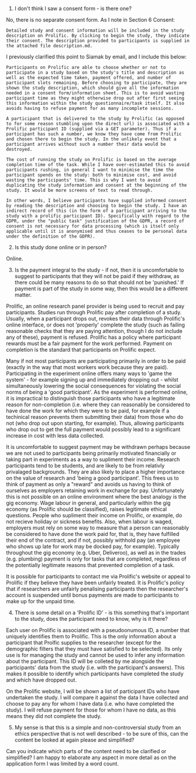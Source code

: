 
1. I don't think I saw a consent form - is there one? 

No, there is no separate consent form. As I note in Section 6 Consent:

    Detailed study and consent information will be included in the study description on Prolific. By clicking to begin the study, they indicate their consent. The description provided to participants is supplied in the attached file description.md.

I previously clarified this point to Siamak by email, and I include this below:

    Participants on Prolific are able to choose whether or not to participate in a study based on the study's title and description as well as the expected time taken, payment offered, and number of participant slots remaining. Before choosing to participate, they are shown the study description, which should give all the information needed in a consent form/information sheet. This is to avoid wasting participant time as they might otherwise drop out after first seeing this information within the study questionnaire/task itself. It also avoids having to refuse payment for as many incomplete sessions.

    A participant that is delivered to the study by Prolific (as opposed to for some reason stumbling upon the direct url) is associated with a Prolific participant ID (supplied via a GET parameter). Thus if a participant has such a number, we know they have come from Prolific and chosen there to begin the study. In the unlikely event that a participant arrives without such a number their data would be destroyed.

    The cost of running the study on Prolific is based on the average completion time of the task. While I have over-estimated this to avoid participants rushing, in general I want to minimise the time the participant spends on the study: both to minimise cost, and avoid wasting the participants' time. This is why I want to avoid duplicating the study information and consent at the beginning of the study. It would be more screens of text to read through.

    In other words, I believe participants have supplied informed consent by reading the description and choosing to begin the study. I have an indirect record of this (in the form of a participant arriving to the study with a prolific participant ID). Specifically with regard to the GDPR, under the "public task" justification of the GDPR, a record of consent is not necessary for data processing (which is itself only applicable until it is anonymised and thus ceases to be personal data under the definition of the GDPR).


2. Is this study done online or in person?

Online. 


3. Is the payment integral to the study - if not, then it is uncomfortable to suggest to participants that they will not be paid if they withdraw, as there could be many reasons to do so that should not be 'punished.' If payment is part of the study in some way, then this would be a different matter.

Prolific, an online research panel provider is being used to recruit and pay participants. Studies run through Prolific pay after completion of a study. Usually, when a participant drops out, revokes their data through Prolific's online interface, or does not 'properly' complete the study (such as failing reasonable checks that they are paying attention, though I do not include any of these), payment is refused. Prolific has a policy where participant rewards must be a fair payment for the work performed. Payment on completion is the standard that participants on Prolific expect.

Many if not most participants are participating primarily in order to be paid (exactly in the way that most workers work because they are paid). Participating in the experiment online offers many ways to 'game the system' - for example signing up and immediately dropping out - whilst simultaneously lowering the social consequences for violating the social norms of being a 'good participant'. As the experiment is performed online, it is impractical to distinguish those participants who have a legitimate reason for non-completion (i.e. where they can reasonably be considered to have done the work for which they were to be paid, for example if a techinical reason prevents them submitting their data) from those who do not (who drop out upon starting, for example). Thus, allowing participants who drop out to get the full payment would possibly lead to a significant increase in cost with less data collected. 

It is uncomfortable to suggest payment may be withdrawn perhaps because we are not used to participants being primarily motivated financially or taking part in experiments as a way to supliment their income. Research participants tend to be students, and are likely to be from relativly privalaged backgrounds. They are also likely to place a higher importance on the value of research and 'being a good participant'. This frees us to think of payment as only a "reward" and avoids us having to think of ourselves as employers retaining work in exchange for pay. Unfortunately this is not possible on an online environment where the best analogy is the gig economy. Wage labour in general, and particularly within the gig economy (as Prolific should be classified), raises legitimate ethical questions. People who supliment their income on Prolific, or example, do not recieve holiday or sickness benefits. Also, when labour is waged, employers must rely on some way to measure that a person can reasonably be considered to have done the work paid for, that is, they have fulfilled their end of the contract, and if not, possibly withhold pay (an employee who shows up late for work may be docked pay, for example). Typically throughout the gig economy (e.g. Uber, Deliveroo), as well as in the trades (e.g. plumbing) payment is only for tasks that are completed, regardless of the potentially legitimate reasons that prevented completion of a task.

It is possible for participants to contact me via Prolific's website or appeal to Prolific if they believe they have been unfairly treated. It is Prolific's policy that if researchers are unfairly penalising participants then the researcher's account is suspended until bonus payments are made to participants to make up for the unpaid time.

4. There is some detail on a 'Prolific ID' - is this something that's important to the study, does the participant need to know, why is it there?

Each user on Prolific is associated with a pseudoonumous ID, a number that uniquely identifies them to Prolific. This is the only information about a participant that Prolfic supplies to the researcher (except for the demographic filters that they must have satisfied to be selected). Its only use is for managing the study and cannot be used to infer any information about the participant. This ID will be colleted by me alongside the participants' data from the study (i.e. with the participant's answers). This makes it possible to identify which participants have completed the study and which have dropped out.

On the Prolific website, I will be shown a list of participant IDs who have undertaken the study. I will compare it against the data I have collected and choose to pay any for whom I have data (i.e. who have completed the study). I will refuse payment for those for whom I have no data, as this means they did not complete the study.


5. My sense is that this is a simple and non-controversial study from an ethics perspective that is not well described - to be sure of this, can the content be looked at again please and simplified?

Can you indicate which parts of the content need to be clarified or simplified? I am happy to elaborate any aspect in more detail as on the application form I was limited by a word count.